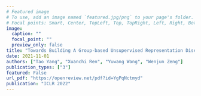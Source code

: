 ```yaml
---
# Featured image
# To use, add an image named `featured.jpg/png` to your page's folder.
# Focal points: Smart, Center, TopLeft, Top, TopRight, Left, Right, BottomLeft, Bottom, BottomRight.
image:
  caption: ""
  focal_point: ""
  preview_only: false
title: "Towards Building A Group-based Unsupervised Representation Disentanglement Framework"
date: 2021-11-01
authors: ["Tao Yang", "Xuanchi Ren", "Yuwang Wang", "Wenjun Zeng"]
publication_types: ["3"]
featured: False
url_pdf: "https://openreview.net/pdf?id=YgPqNctmyd"
publication: "ICLR 2022"
---
```


